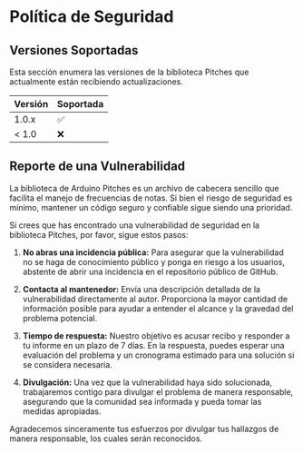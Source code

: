 # Política de Seguridad

## Versiones Soportadas

Esta sección enumera las versiones de la biblioteca Pitches que actualmente están recibiendo actualizaciones.

| Versión | Soportada          |
| ------- | ------------------ |
| 1.0.x   | :white_check_mark: |
| < 1.0   | :x:                |

## Reporte de una Vulnerabilidad

La biblioteca de Arduino Pitches es un archivo de cabecera sencillo que facilita el manejo de frecuencias de notas. Si bien el riesgo de seguridad es mínimo, mantener un código seguro y confiable sigue siendo una prioridad.

Si crees que has encontrado una vulnerabilidad de seguridad en la biblioteca Pitches, por favor, sigue estos pasos:

1.  **No abras una incidencia pública:** Para asegurar que la vulnerabilidad no se haga de conocimiento público y ponga en riesgo a los usuarios, abstente de abrir una incidencia en el repositorio público de GitHub.

2.  **Contacta al mantenedor:** Envía una descripción detallada de la vulnerabilidad directamente al autor. Proporciona la mayor cantidad de información posible para ayudar a entender el alcance y la gravedad del problema potencial.

3.  **Tiempo de respuesta:** Nuestro objetivo es acusar recibo y responder a tu informe en un plazo de 7 días. En la respuesta, puedes esperar una evaluación del problema y un cronograma estimado para una solución si se considera necesaria.

4.  **Divulgación:** Una vez que la vulnerabilidad haya sido solucionada, trabajaremos contigo para divulgar el problema de manera responsable, asegurando que la comunidad sea informada y pueda tomar las medidas apropiadas.

Agradecemos sinceramente tus esfuerzos por divulgar tus hallazgos de manera responsable, los cuales serán reconocidos.
